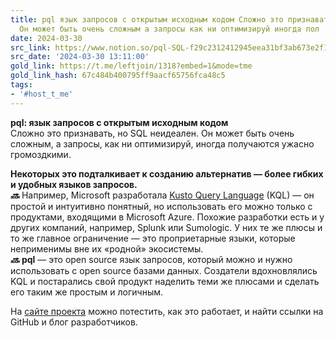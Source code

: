 ```yaml
---
title: pql язык запросов с открытым исходным кодом Сложно это признавать но SQL неидеален
  Он может быть очень сложным а запросы как ни оптимизируй иногда пол
date: 2024-03-30
src_link: https://www.notion.so/pql-SQL-f29c2312412945eea31bf3ab673e2f18
src_date: '2024-03-30 13:11:00'
gold_link: https://t.me/leftjoin/1318?embed=1&mode=tme
gold_link_hash: 67c484b400795ff9aacf65756fca48c5
tags:
- '#host_t_me'
---
```


**pql: язык запросов с открытым исходным кодом**  
Сложно это признавать, но SQL неидеален. Он может быть очень сложным, а запросы, как ни оптимизируй, иногда получаются ужасно громоздкими.  
  
**Некоторых это подталкивает к созданию альтернатив — более гибких и удобных языков запросов.**  
***🔜*** Например, Microsoft разработала [Kusto Query Language](https://learn.microsoft.com/en-us/azure/data-explorer/kusto/query/) (KQL) — он простой и интуитивно понятный, но использовать его можно только с продуктами, входящими в Microsoft Azure. Похожие разработки есть и у других компаний, например, Splunk или Sumologic. У них те же плюсы и то же главное ограничение — это проприетарные языки, которые неприменимы вне их «родной» экосистемы.  
*****🔜***** **pql** — это open source язык запросов, который можно и нужно использовать с open source базами данных. Создатели вдохновлялись KQL и постарались свой продукт наделить теми же плюсами и сделать его таким же простым и логичным.   
  
На [сайте проекта](https://pql.dev/) можно потестить, как это работает, и найти ссылки на GitHub и блог разработчиков.